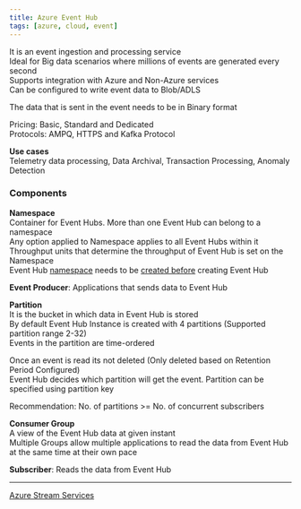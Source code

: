 ```yaml
---
title: Azure Event Hub
tags: [azure, cloud, event]
---
```


It is an event ingestion and processing service  
Ideal for Big data scenarios where millions of events are generated every second  
Supports integration with Azure and Non-Azure services  
Can be configured to write event data to Blob/ADLS

The data that is sent in the event needs to be in Binary format

Pricing: Basic, Standard and Dedicated  
Protocols: AMPQ, HTTPS and Kafka Protocol

**Use cases**  
Telemetry data processing, Data Archival, Transaction Processing, Anomaly Detection

### Components

**Namespace**  
Container for Event Hubs. More than one Event Hub can belong to a namespace  
Any option applied to Namespace applies to all Event Hubs within it  
Throughput units that determine the throughput of Event Hub is set on the Namespace  
Event Hub <u>namespace</u> needs to be <u>created before</u> creating Event Hub

**Event Producer**: Applications that sends data to Event Hub  

**Partition**  
It is the bucket in which data in Event Hub is stored  
By default Event Hub Instance is created with 4 partitions (Supported partition range 2-32)  
Events in the partition are time-ordered  

Once an event is read its not deleted (Only deleted based on Retention Period Configured)  
Event Hub decides which partition will get the event. Partition can be specified using partition key

Recommendation: No. of partitions >= No. of concurrent subscribers

**Consumer Group**  
A view of the Event Hub data at given instant  
Multiple Groups allow multiple applications to read the data from Event Hub at the same time at their own pace  

**Subscriber**: Reads the data from Event Hub

---

[Azure Stream Services](Azure%20Stream%20Services.md)